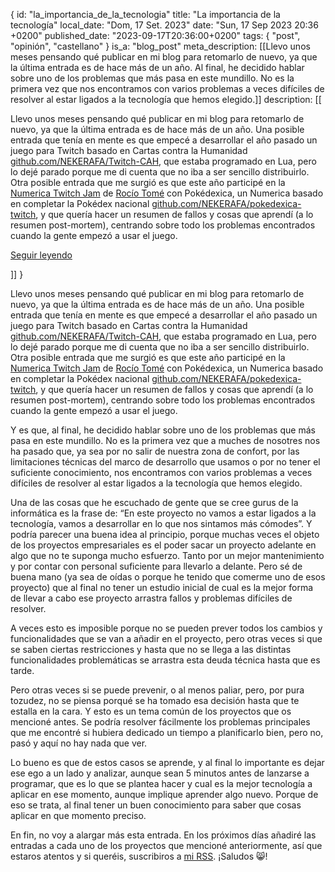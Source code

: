 {
    id: "la_importancia_de_la_tecnologia"
    title: "La importancia de la tecnología"
    local_date: "Dom, 17 Set. 2023"
    date: "Sun, 17 Sep 2023 20:36 +0200"
    published_date: "2023-09-17T20:36:00+0200"
    tags: { "post", "opinión", "castellano" }
    is_a: "blog_post"
    meta_description: [[Llevo unos meses pensando qué publicar en mi blog para retomarlo de nuevo, ya que la última entrada es de hace más de un año. Al final, he decidido hablar sobre uno de los problemas que más pasa en este mundillo. No es la primera vez que nos encontramos con varios problemas a veces difíciles de resolver al estar ligados a la tecnología que hemos elegido.]]
    description: [[<p>Llevo unos meses pensando qué publicar en mi blog para retomarlo de nuevo, ya que la última entrada es de hace más de un año. Una posible entrada que tenía en mente es que empecé a desarrollar el año pasado un juego para Twitch basado en Cartas contra la Humanidad <a ref="external" href="https://github.com/NEKERAFA/Twitch-CAH" target="_blank">github.com/NEKERAFA/Twitch-CAH</a>, que estaba programado en Lua, pero lo dejé parado porque me di cuenta que no iba a ser sencillo distribuirlo. Otra posible entrada que me surgió es que este año participé en la <a ref="external" href="https://itch.io/jam/numerica-twitch-jam" target="_blank">Numerica Twitch Jam</a> de <a ref="external" href="https://twitter.com/RothioTome" target="_blank">Rocío Tomé</a> con Pokédexica, un Numerica basado en completar la Pokédex nacional <a ref="external" href="https://github.com/NEKERAFA/pokedexica-twitch" target="_blank">github.com/NEKERAFA/pokedexica-twitch</a>, y que quería hacer un resumen de fallos y cosas que aprendí (a lo resumen post-mortem), centrando sobre todo los problemas encontrados cuando la gente empezó a usar el juego.</p>
<p><a href='https://nekerafa.dev/posts/la_importancia_de_la_tecnologia.html'>Seguir leyendo</a></p>]]
}

Llevo unos meses pensando qué publicar en mi blog para retomarlo de nuevo, ya que la última entrada es de hace más de un año. Una posible entrada que tenía en mente es que empecé a desarrollar el año pasado un juego para Twitch basado en Cartas contra la Humanidad <a ref="external" href="https://github.com/NEKERAFA/Twitch-CAH" target="_blank"><i class="fa-brands fa-github"></i> github.com/NEKERAFA/Twitch-CAH</a>, que estaba programado en Lua, pero lo dejé parado porque me di cuenta que no iba a ser sencillo distribuirlo. Otra posible entrada que me surgió es que este año participé en la <a ref="external" href="https://itch.io/jam/numerica-twitch-jam" target="_blank"><i class="fa-brands fa-itch-io"></i> Numerica Twitch Jam</a> de <a ref="external" href="https://twitter.com/RothioTome" target="_blank">Rocío Tomé</a> con Pokédexica, un Numerica basado en completar la Pokédex nacional <a ref="external" href="https://github.com/NEKERAFA/pokedexica-twitch" target="_blank"><i class="fa-brands fa-github"></i> github.com/NEKERAFA/pokedexica-twitch</a>, y que quería hacer un resumen de fallos y cosas que aprendí (a lo resumen post-mortem), centrando sobre todo los problemas encontrados cuando la gente empezó a usar el juego.

Y es que, al final, he decidido hablar sobre uno de los problemas que más pasa en este mundillo. No es la primera vez que a muches de nosotres nos ha pasado que, ya sea por no salir de nuestra zona de confort, por las limitaciones técnicas del marco de desarrollo que usamos o por no tener el suficiente conocimiento, nos encontramos con varios problemas a veces difíciles de resolver al estar ligados a la tecnología que hemos elegido.

Una de las cosas que he escuchado de gente que se cree gurus de la informática es la frase de: “En este proyecto no vamos a estar ligados a la tecnología, vamos a desarrollar en lo que nos sintamos más cómodes”. Y podría parecer una buena idea al principio, porque muchas veces el objeto de los proyectos empresariales es el poder sacar un proyecto adelante en algo que no te suponga mucho esfuerzo. Tanto por un mejor mantenimiento y por contar con personal suficiente para llevarlo a delante. Pero sé de buena mano (ya sea de oídas o porque he tenido que comerme uno de esos proyecto) que al final no tener un estudio inicial de cual es la mejor forma de llevar a cabo ese proyecto arrastra fallos y problemas difíciles de resolver.

A veces esto es imposible porque no se pueden prever todos los cambios y funcionalidades que se van a añadir en el proyecto, pero otras veces si que se saben ciertas restricciones y hasta que no se llega a las distintas funcionalidades problemáticas se arrastra esta deuda técnica hasta que es tarde.

Pero otras veces si se puede prevenir, o al menos paliar, pero, por pura tozudez, no se piensa porqué se ha tomado esa decisión hasta que te estalla en la cara. Y esto es un tema común de los proyectos que os mencioné antes. Se podría resolver fácilmente los problemas principales que me encontré si hubiera dedicado un tiempo a planificarlo bien, pero no, pasó y aquí no hay nada que ver.

Lo bueno es que de estos casos se aprende, y al final lo importante es dejar ese ego a un lado y analizar, aunque sean 5 minutos antes de lanzarse a programar, que es lo que se plantea hacer y cual es la mejor tecnología a aplicar en ese momento, aunque implique aprender algo nuevo. Porque de eso se trata, al final tener un buen conocimiento para saber que cosas aplicar en que momento preciso.

En fin, no voy a alargar más esta entrada. En los próximos días añadiré las entradas a cada uno de los proyectos que mencioné anteriormente, así que estaros atentos y si queréis, suscribiros a [mi RSS](/feed.xml). ¡Saludos 😸!
